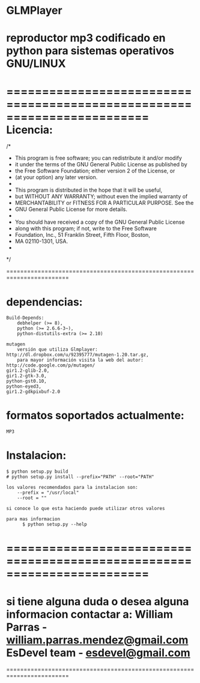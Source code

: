 GLMPlayer
=========

reproductor mp3 codificado en python para sistemas operativos GNU/LINUX
=======================================================================

========================================================================
Licencia:
=========

/*
 * This program is free software; you can redistribute it and/or modify
 * it under the terms of the GNU General Public License as published by
 * the Free Software Foundation; either version 2 of the License, or
 * (at your option) any later version.
 * 
 * This program is distributed in the hope that it will be useful,
 * but WITHOUT ANY WARRANTY; without even the implied warranty of
 * MERCHANTABILITY or FITNESS FOR A PARTICULAR PURPOSE.  See the
 * GNU General Public License for more details.
 * 
 * You should have received a copy of the GNU General Public License
 * along with this program; if not, write to the Free Software
 * Foundation, Inc., 51 Franklin Street, Fifth Floor, Boston,
 * MA 02110-1301, USA.
 * 
 */

========================================================================

dependencias:
=============
	
	
	Build-Depends: 
		debhelper (>= 8),
 		python (>= 2.6.6-3~),
 		python-distutils-extra (>= 2.10)
	
	mutagen 
		versión que utiliza Glmplayer: http://dl.dropbox.com/u/92395777/mutagen-1.20.tar.gz,
		para mayor información visita la web del autor: http://code.google.com/p/mutagen/ 
	gir1.2-glib-2.0,
 	gir1.2-gtk-3.0,
 	python-gst0.10,
 	python-eyed3,
 	gir1.2-gdkpixbuf-2.0

formatos soportados actualmente:
================================
	MP3
	
Instalacion:
============
	$ python setup.py build 
	# python setup.py install --prefix="PATH" --root="PATH"
	
	los valores recomendados para la instalacion son:
		--prefix = "/usr/local"
		--root = ""
		
	si conoce lo que esta haciendo puede utilizar otros valores
		
	para mas informacion
		  $ python setup.py --help
	 

========================================================================
========================================================================
si tiene alguna duda o desea alguna informacion contactar a: 
	William Parras - william.parras.mendez@gmail.com
	EsDevel team -  esdevel@gmail.com
========================================================================
========================================================================
